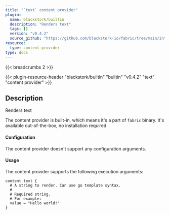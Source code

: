 ```yaml
---
title: "`text` content provider"
plugin:
  name: blackstork/builtin
  description: "Renders text"
  tags: []
  version: "v0.4.2"
  source_github: "https://github.com/blackstork-io/fabric/tree/main/internal/builtin/"
resource:
  type: content-provider
type: docs
---
```


{{< breadcrumbs 2 >}}

{{< plugin-resource-header "blackstork/builtin" "builtin" "v0.4.2" "text" "content provider" >}}

## Description
Renders text

The content provider is built-in, which means it's a part of `fabric` binary. It's available out-of-the-box, no installation required.


#### Configuration

The content provider doesn't support any configuration arguments.

#### Usage

The content provider supports the following execution arguments:

```hcl
content text {
  # A string to render. Can use go template syntax.
  #
  # Required string.
  # For example:
  value = "Hello world!"
}
```

